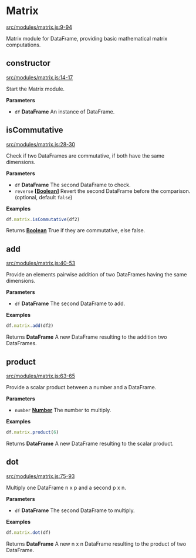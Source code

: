 <!-- Generated by documentation.js. Update this documentation by updating the source code. -->

# Matrix

[src/modules/matrix.js:9-94](https://github.com/Gmousse/dataframe-js/blob/cf7ebcff6a537f0fb0c56b5e722d66c4b1c3903f/src/modules/matrix.js#L9-L94 "Source code on GitHub")

Matrix module for DataFrame, providing basic mathematical matrix computations.

## constructor

[src/modules/matrix.js:14-17](https://github.com/Gmousse/dataframe-js/blob/cf7ebcff6a537f0fb0c56b5e722d66c4b1c3903f/src/modules/matrix.js#L14-L17 "Source code on GitHub")

Start the Matrix module.

**Parameters**

-   `df` **DataFrame** An instance of DataFrame.

## isCommutative

[src/modules/matrix.js:28-30](https://github.com/Gmousse/dataframe-js/blob/cf7ebcff6a537f0fb0c56b5e722d66c4b1c3903f/src/modules/matrix.js#L28-L30 "Source code on GitHub")

Check if two DataFrames are commutative, if both have the same dimensions.

**Parameters**

-   `df` **DataFrame** The second DataFrame to check.
-   `reverse` **\[[Boolean](https://developer.mozilla.org/en-US/docs/Web/JavaScript/Reference/Global_Objects/Boolean)]** Revert the second DataFrame before the comparison. (optional, default `false`)

**Examples**

```javascript
df.matrix.isCommutative(df2)
```

Returns **[Boolean](https://developer.mozilla.org/en-US/docs/Web/JavaScript/Reference/Global_Objects/Boolean)** True if they are commutative, else false.

## add

[src/modules/matrix.js:40-53](https://github.com/Gmousse/dataframe-js/blob/cf7ebcff6a537f0fb0c56b5e722d66c4b1c3903f/src/modules/matrix.js#L40-L53 "Source code on GitHub")

Provide an elements pairwise addition of two DataFrames having the same dimensions.

**Parameters**

-   `df` **DataFrame** The second DataFrame to add.

**Examples**

```javascript
df.matrix.add(df2)
```

Returns **DataFrame** A new DataFrame resulting to the addition two DataFrames.

## product

[src/modules/matrix.js:63-65](https://github.com/Gmousse/dataframe-js/blob/cf7ebcff6a537f0fb0c56b5e722d66c4b1c3903f/src/modules/matrix.js#L63-L65 "Source code on GitHub")

Provide a scalar product between a number and a DataFrame.

**Parameters**

-   `number` **[Number](https://developer.mozilla.org/en-US/docs/Web/JavaScript/Reference/Global_Objects/Number)** The number to multiply.

**Examples**

```javascript
df.matrix.product(6)
```

Returns **DataFrame** A new DataFrame resulting to the scalar product.

## dot

[src/modules/matrix.js:75-93](https://github.com/Gmousse/dataframe-js/blob/cf7ebcff6a537f0fb0c56b5e722d66c4b1c3903f/src/modules/matrix.js#L75-L93 "Source code on GitHub")

Multiply one DataFrame n x p and a second p x n.

**Parameters**

-   `df` **DataFrame** The second DataFrame to multiply.

**Examples**

```javascript
df.matrix.dot(df)
```

Returns **DataFrame** A new n x n DataFrame resulting to the product of two DataFrame.

